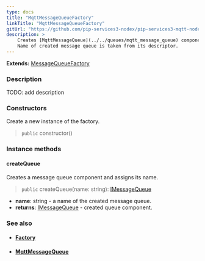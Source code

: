 ```yaml
---
type: docs
title: "MqttMessageQueueFactory"
linkTitle: "MqttMessageQueueFactory"
gitUrl: "https://github.com/pip-services3-nodex/pip-services3-mqtt-nodex"
description: > 
    Creates [MqttMessageQueue](../../queues/mqtt_message_queue) components by their descriptors. 
    Name of created message queue is taken from its descriptor.
---
```


**Extends:** [MessageQueueFactory](../../../messaging/build/message_queue_factory)

### Description

TODO: add description


### Constructors
Create a new instance of the factory.
> `public` constructor()

### Instance methods

#### createQueue
Creates a message queue component and assigns its name.

> `public` createQueue(name: string): [IMessageQueue](../../../messaging/queues/imessage_queue)

- **name**: string - a name of the created message queue.
- **returns**: [IMessageQueue](../../../messaging/queues/imessage_queue) - created queue component.


### See also
- #### [Factory](../../../components/build/factory)
- #### [MqttMessageQueue](../../queues/mqtt_message_queue)